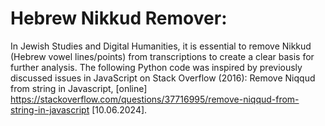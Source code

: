 # Hebrew Nikkud Remover: 
In Jewish Studies and Digital Humanities, it is essential to remove Nikkud (Hebrew vowel lines/points) from transcriptions to create a clear basis for further analysis. The following Python code was inspired by previously discussed issues in JavaScript on Stack Overflow (2016): Remove Niqqud from string in Javascript, [online] https://stackoverflow.com/questions/37716995/remove-niqqud-from-string-in-javascript [10.06.2024].

